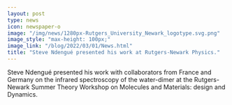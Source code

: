 ```yaml
---
layout: post
type: news
icon: newspaper-o
image: "/img/news/1280px-Rutgers_University_Newark_logotype.svg.png" 
image_style: "max-height: 100px;"
image_link: "/blog/2022/03/01/News.html"
title: "Steve Ndengué presented his work at Rutgers-Newark Physics."
---
```


Steve Ndengué presented his work with collaborators from France and Germany on the infrared spectroscopy of the water-dimer at the Rutgers-Newark Summer Theory Workshop on Molecules and Materials: design and Dynamics.

